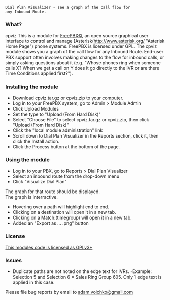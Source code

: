 ```
Dial Plan Visualizer - see a graph of the call flow for
any Inbound Route.
```
### What?
cpviz
This is a module for [FreePBX©](http://www.freepbx.org/ "FreePBX Home Page"), an open source graphical user interface to control and manage [Asterisk(http://www.asterisk.org/ "Asterisk Home Page") phone systems.  FreePBX is licensed under GPL.
The cpviz module shows you a graph of the call flow for any Inbound Route.  End-user PBX support often involves making changes to the flow for inbound calls, or simply asking questions about it (e.g. "Whose phones ring when someone calls X?  When we get a call on Y does it go directly to the IVR or are there Time Conditions applied first?").

### Installing the module
* Download cpviz.tar.gz or cpviz.zip to your computer.
* Log in to your FreePBX system, go to Admin > Module Admin
* Click Upload Modules
* Set the type to "Upload (From Hard Disk)"
* Select "Choose File" to select cpviz.tar.gz or cpviz.zip, then click "Upload (From Hard Disk)"
* Click the "local module administration" link
* Scroll down to Dial Plan Visualizer in the Reports section, click it, then click the Install action.
* Click the Process button at the bottom of the page.

### Using the module
* Log in to your PBX, go to Reports > Dial Plan Visualizer
* Select an inbound route from the drop-down menu
* Click "Visualize Dial Plan"

The graph for that route should be displayed.  
The graph is interractive.  
* Hovering over a path will highlight end to end. 
* Clicking on a destination will open it in a new tab. 
* Clicking on a Match:(timegroup) will open it in a new tab. 
* Added an "Export as ... .png" button

### License
[This modules code is licensed as GPLv3+](http://www.gnu.org/licenses/gpl-3.0.txt)

### Issues
* Duplicate paths are not noted on the edge text for IVRs. 
  -Example: Selection 5 and Selection 6 =  Sales Ring Group 605. Only 1 edge text is applied in this case.

Please file bug reports by email to adam.volchko@gmail.com
